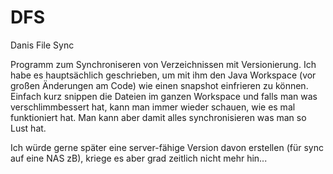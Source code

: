 # DFS
Danis File Sync

Programm zum Synchroniseren von Verzeichnissen mit Versionierung.
Ich habe es hauptsächlich geschrieben, um mit ihm den Java Workspace (vor großen Änderungen am Code) wie einen snapshot einfrieren zu können.
Einfach kurz snippen die Dateien im ganzen Workspace und falls man was verschlimmbessert hat,
kann man immer wieder schauen, wie es mal funktioniert hat.
Man kann aber damit alles synchronisieren was man so Lust hat.

Ich würde gerne später eine server-fähige Version davon erstellen (für sync auf eine NAS zB), kriege es aber grad zeitlich nicht mehr hin...
